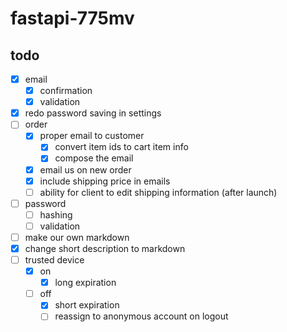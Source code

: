 # fastapi-775mv

## todo

- [x] email
  - [x] confirmation
  - [x] validation
- [x] redo password saving in settings
- [ ] order
  - [x] proper email to customer
    - [x] convert item ids to cart item info
    - [x] compose the email
  - [x] email us on new order
  - [x] include shipping price in emails
  - [ ] ability for client to edit shipping information (after launch) 
- [ ] password
  - [ ] hashing
  - [ ] validation
- [ ] make our own markdown
- [x] change short description to markdown
- [ ] trusted device
  - [x] on
    - [x] long expiration
  - [ ] off
    - [x] short expiration
    - [ ] reassign to anonymous account on logout